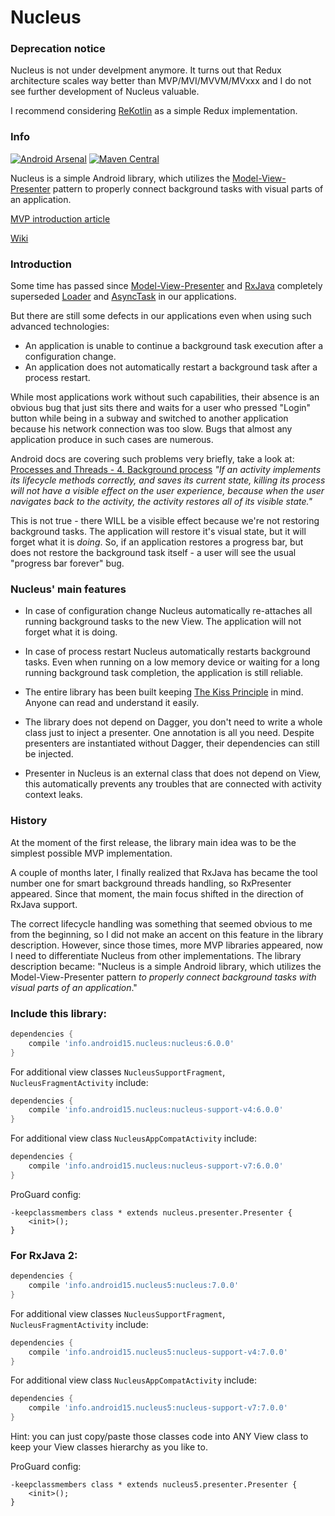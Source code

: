 Nucleus
=======

### Deprecation notice

Nucleus is not under develpment anymore. It turns out that Redux architecture scales way better than MVP/MVI/MVVM/MVxxx and I do not see further development of Nucleus valuable.

I recommend considering [ReKotlin](https://github.com/ReKotlin/ReKotlin) as a simple Redux implementation.

### Info

[![Android Arsenal](https://img.shields.io/badge/Android%20Arsenal-Nucleus-brightgreen.svg?style=flat)](https://android-arsenal.com/details/1/1379) [![Maven Central](https://maven-badges.herokuapp.com/maven-central/info.android15.nucleus/nucleus/badge.png)](http://search.maven.org/#search%7Cgav%7C1%7Cg%3A%22info.android15.nucleus%22%20AND%20a%3A%22nucleus%22)


Nucleus is a simple Android library, which utilizes the [Model-View-Presenter](http://en.wikipedia.org/wiki/Model%E2%80%93view%E2%80%93presenter) pattern
to properly connect background tasks with visual parts of an application.

[MVP introduction article](https://github.com/konmik/konmik.github.io/wiki/Introduction-to-Model-View-Presenter-on-Android)

[Wiki](https://github.com/konmik/nucleus/wiki)

### Introduction

Some time has passed since [Model-View-Presenter](http://en.wikipedia.org/wiki/Model%E2%80%93view%E2%80%93presenter)
and [RxJava](https://github.com/ReactiveX/RxJava)
completely superseded [Loader](http://developer.android.com/guide/components/loaders.html)
and [AsyncTask](http://developer.android.com/reference/android/os/AsyncTask.html) in our applications.

But there are still some defects in our applications even when using such advanced technologies:
* An application is unable to continue a background task execution after a configuration change.
* An application does not automatically restart a background task after a process restart.

While most applications work without such capabilities, their absence is an obvious bug that just sits there
and waits for a user who pressed "Login" button while being in a subway and switched to another application
because his network connection was too slow. Bugs that almost any application produce in such cases
are numerous.

Android docs are covering such problems very briefly, take a look at:
[Processes and Threads - 4. Background process](http://developer.android.com/guide/components/processes-and-threads.html#Lifecycle)
*"If an activity implements its lifecycle methods correctly, and saves
its current state, killing its process will not have a visible effect on
the user experience, because when the user navigates back to the activity,
the activity restores all of its visible state."*

This is not true - there WILL be a visible effect because we're not restoring background tasks.
The application will restore it's visual state, but it will forget what it is *doing*.
So, if an application restores a progress bar, but does not restore the background task itself -
a user will see the usual "progress bar forever" bug.

### Nucleus' main features

* In case of configuration change Nucleus automatically re-attaches all running background tasks to the new View.
The application will not forget what it is doing.

* In case of process restart Nucleus automatically restarts background tasks.
Even when running on a low memory device or waiting for a long running background task completion,
the application is still reliable.

* The entire library has been built keeping [The Kiss Principle](https://people.apache.org/~fhanik/kiss.html) in mind.
Anyone can read and understand it easily.

* The library does not depend on Dagger, you don't need to write a whole class just to inject a presenter. One annotation
is all you need. Despite presenters are instantiated without Dagger, their dependencies can still be injected.

* Presenter in Nucleus is an external class that does not depend on View, this automatically prevents any troubles
that are connected with activity context leaks.

### History

At the moment of the first release, the library main idea was to be the simplest possible MVP implementation.

A couple of months later, I finally realized that RxJava has became the tool number one for smart background threads handling,
so RxPresenter appeared. Since that moment, the main focus shifted in the direction of RxJava support.

The correct lifecycle handling was something that seemed obvious to me from the beginning, so I did not make
an accent on this feature in the library description. However, since those times, more MVP libraries appeared,
now I need to differentiate Nucleus from other implementations. The library description
became: "Nucleus is a simple Android library, which utilizes the Model-View-Presenter pattern
*to properly connect background tasks with visual parts of an application*."

### Include this library:

``` groovy
dependencies {
    compile 'info.android15.nucleus:nucleus:6.0.0'
}
```

For additional view classes `NucleusSupportFragment`, `NucleusFragmentActivity` include:

``` groovy
dependencies {
    compile 'info.android15.nucleus:nucleus-support-v4:6.0.0'
}
```

For additional view class `NucleusAppCompatActivity` include:

``` groovy
dependencies {
    compile 'info.android15.nucleus:nucleus-support-v7:6.0.0'
}
```

ProGuard config:

```
-keepclassmembers class * extends nucleus.presenter.Presenter {
    <init>();
}
```

### For RxJava 2:


``` groovy
dependencies {
    compile 'info.android15.nucleus5:nucleus:7.0.0'
}
```

For additional view classes `NucleusSupportFragment`, `NucleusFragmentActivity` include:

``` groovy
dependencies {
    compile 'info.android15.nucleus5:nucleus-support-v4:7.0.0'
}
```

For additional view class `NucleusAppCompatActivity` include:

``` groovy
dependencies {
    compile 'info.android15.nucleus5:nucleus-support-v7:7.0.0'
}
```

Hint: you can just copy/paste those classes code into ANY View class
to keep your View classes hierarchy as you like to.

ProGuard config:

```
-keepclassmembers class * extends nucleus5.presenter.Presenter {
    <init>();
}
```
